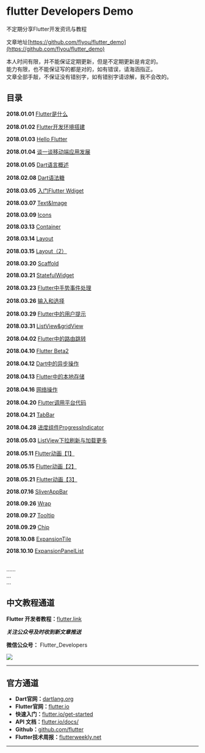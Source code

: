 # flutter Developers Demo

不定期分享Flutter开发资讯与教程


文章地址[https://github.com/flyou/flutter_demo](https://github.com/flyou/flutter_demo)

本人时间有限，并不能保证定期更新，但是不定期更新是肯定的。<br/>
能力有限，也不能保证写的都是对的，如有错误，请海涵指正。<br/>
文章全部手敲，不保证没有错别字，如有错别字请谅解，我不会改的。<br/>

## 目录

**2018.01.01** [Flutter是什么](http://flutter.link/2018/01/01/Flutter%E6%98%AF%E4%BB%80%E4%B9%88/)

**2018.01.02** [Flutter开发环境搭建](http://flutter.link/2018/01/02/Flutter%E5%BC%80%E5%8F%91%E7%8E%AF%E5%A2%83%E6%90%AD%E5%BB%BA/)

**2018.01.03** [Hello Flutter](http://flutter.link/2018/01/03/Hello%20Flutter/)

**2018.01.04** [谈一谈移动端应用发展](http://flutter.link/2018/01/04/%E8%B0%88%E4%B8%80%E8%B0%88%E7%A7%BB%E5%8A%A8%E7%AB%AF%E5%BA%94%E7%94%A8%E5%8F%91%E5%B1%95/)

**2018.01.05** [Dart语言概述](http://flutter.link/2018/01/05/Dart%E8%AF%AD%E8%A8%80%E6%A6%82%E8%BF%B0/)

**2018.02.08** [Dart语法糖](http://flutter.link/2018/02/08/Dart%E8%AF%AD%E6%B3%95%E7%B3%96/)

**2018.03.05** [入门Flutter Wdiget](http://flutter.link/2018/03/05/%E5%85%A5%E9%97%A8Flutter%20Wdiget/)

**2018.03.07** [Text&Image](http://flutter.link/2018/03/07/Text&Image/) 

**2018.03.09** [Icons](http://flutter.link/2018/03/09/Icons/)

**2018.03.13** [Container](http://flutter.link/2018/03/13/Container/)

**2018.03.14** [Layout](http://flutter.link/2018/03/13/Layout/)

**2018.03.15** [Layout（2）](http://flutter.link/2018/03/15/Layout(2)/)

**2018.03.20** [Scaffold](http://flutter.link/2018/03/20/Scaffold/)

**2018.03.21** [StatefulWidget](http://flutter.link/2018/03/21/StatefulWidget/)

**2018.03.23** [Flutter中手势事件处理](http://flutter.link/2018/03/23/Flutter%E4%B8%AD%E6%89%8B%E5%8A%BF%E4%BA%8B%E4%BB%B6%E5%A4%84%E7%90%86/)

**2018.03.26** [输入和选择](http://flutter.link/2018/03/26/Input%20and%20selection/)

**2018.03.29** [Flutter中的用户提示](http://flutter.link/2018/03/29/Flutter%E4%B8%AD%E7%9A%84%E6%93%8D%E4%BD%9C%E6%8F%90%E7%A4%BA/)

**2018.03.31** [ListView&gridView](http://flutter.link/2018/03/30/ListView&GirdView/)

**2018.04.02** [Flutter中的路由跳转](http://flutter.link/2018/04/02/Flutter%E4%B8%AD%E7%9A%84%E8%B7%AF%E7%94%B1%E8%B7%B3%E8%BD%AC/)

**2018.04.10** [Flutter Beta2](http://flutter.link/2018/04/10/Flutter%20Beta2/)

**2018.04.12** [Dart中的异步操作](http://flutter.link/2018/04/12/Dart%E4%B8%AD%E7%9A%84%E5%BC%82%E6%AD%A5%E6%93%8D%E4%BD%9C/)

**2018.04.13** [Flutter中的本地存储](http://flutter.link/2018/04/13/Flutter%E4%B8%AD%E7%9A%84%E6%9C%AC%E5%9C%B0%E5%AD%98%E5%82%A8/)

**2018.04.16** [网络操作](http://flutter.link/2018/04/16/%E7%BD%91%E7%BB%9C%E6%93%8D%E4%BD%9C/)

**2018.04.20** [Flutter调用平台代码](http://flutter.link/2018/0*__*4/20/Flutter%E8%B0%83%E7%94%A8%E5%B9%B3%E5%8F%B0%E4%BB%A3%E7%A0%81/)

**2018.04.21** [TabBar](http://flutter.link/2018/04/22/TabBar/)

**2018.04.28** [进度组件ProgressIndicator](http://flutter.link/2018/04/28/%E8%BF%9B%E5%BA%A6%E7%BB%84%E4%BB%B6ProgressIndicator/)

**2018.05.03** [ListView下拉刷新与加载更多](http://flutter.link/2018/05/03/ListView%E4%B8%8B%E6%8B%89%E5%88%B7%E6%96%B0%E4%B8%8E%E5%8A%A0%E8%BD%BD%E6%9B%B4%E5%A4%9A/)

**2018.05.11** [Flutter动画【1】](http://flutter.link/2018/05/11/Flutter%E5%8A%A8%E7%94%BB%E3%80%901%E3%80%91/)

**2018.05.15** [Flutter动画【2】](http://flutter.link/2018/05/15/Flutter%E5%8A%A8%E7%94%BB%E3%80%902%E3%80%91/)

**2018.05.21** [Flutter动画【3】](http://flutter.link/2018/05/21/Flutter%E5%8A%A8%E7%94%BB%E3%80%903%E3%80%91/)

**2018.07.16** [SliverAppBar](http://flutter.link/2018/07/16/SliverAppBar/)

**2018.09.26** [Wrap](http://flutter.link/2018/09/26/Wrap/)

**2018.09.27** [Tooltip](http://flutter.link/2018/09/27/Tooltip/)

**2018.09.29** [Chip](http://flutter.link/2018/09/29/Chip/)

**2018.10.08** [ExpansionTile](http://flutter.link/2018/10/08/ExpansionTile/)

**2018.10.10** [ExpansionPanelList](http://flutter.link/2018/10/10/ExpansionPanelList/)


<br/>……<br/>
…<br/>
…

## 中文教程通道

**Flutter 开发者教程：**[flutter.link](http://flutter.link/ "博客地址")

***关注公众号及时收到新文章推送***

**微信公众号：** Flutter_Developers


![](http://ww3.sinaimg.cn/large/0060lm7Tly1fpsiognb3jg308c0axx3o.gif)


----------
## 官方通道
- **Dart官网：**[dartlang.org](https://www.dartlang.org/")
- **Flutter官网：**[flutter.io](flutter.io "flutter.io")
- **快速入门：**[flutter.io/get-started](flutter.io/get-started)
- **API 文档：**[flutter.io/docs/](flutter.io/docs/)
- **Github：**[github.com/flutter](github.com/flutter "github.com/flutter")
- **Flutter技术周报：**[flutterweekly.net](flutterweekly.net)

----------

